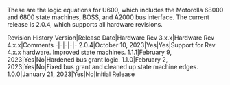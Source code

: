 These are the logic equations for U600, which includes the Motorolla 68000 and 6800 state machines, BOSS, and A2000 bus interface. The current release is 2.0.4, which supports all hardware revisions.

Revision History
Version|Release Date|Hardware Rev 3.x.x|Hardware Rev 4.x.x|Comments
-|-|-|-|-
2.0.4|October 10, 2023|Yes|Yes|Support for Rev 4.x.x hardware. Improved state machines.
1.1.1|February 9, 2023|Yes|No|Hardened bus grant logic.
1.1.0|February 2, 2023|Yes|No|Fixed bus grant and cleaned up state machine edges.
1.0.0|January 21, 2023|Yes|No|Initial Release

